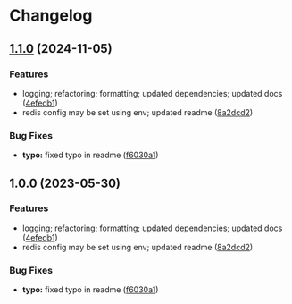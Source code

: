 # Changelog

## [1.1.0](https://github.com/dani-sandu/bullmq-exporter/compare/v1.0.0...v1.1.0) (2024-11-05)


### Features

* logging; refactoring; formatting; updated dependencies; updated docs ([4efedb1](https://github.com/dani-sandu/bullmq-exporter/commit/4efedb118fd79ba5d5740801e78ed973ebd98c87))
* redis config may be set using env; updated readme ([8a2dcd2](https://github.com/dani-sandu/bullmq-exporter/commit/8a2dcd21012bc144060e7b6cd6cb4d3b5257627c))


### Bug Fixes

* **typo:** fixed typo in readme ([f6030a1](https://github.com/dani-sandu/bullmq-exporter/commit/f6030a1801d93562b02ca316a191e5ae5b2e3557))

## 1.0.0 (2023-05-30)


### Features

* logging; refactoring; formatting; updated dependencies; updated docs ([4efedb1](https://github.com/ron96G/bullmq-exporter/commit/4efedb118fd79ba5d5740801e78ed973ebd98c87))
* redis config may be set using env; updated readme ([8a2dcd2](https://github.com/ron96G/bullmq-exporter/commit/8a2dcd21012bc144060e7b6cd6cb4d3b5257627c))


### Bug Fixes

* **typo:** fixed typo in readme ([f6030a1](https://github.com/ron96G/bullmq-exporter/commit/f6030a1801d93562b02ca316a191e5ae5b2e3557))
